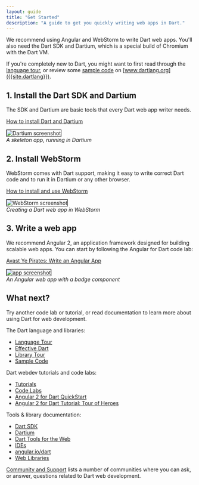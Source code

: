 ```yaml
---
layout: guide
title: "Get Started"
description: "A guide to get you quickly writing web apps in Dart."
---
```


We recommend using Angular and WebStorm to write Dart web apps.
You'll also need the Dart SDK and Dartium,
which is a special build of Chromium with the Dart VM.

If you're completely new to Dart, you might want to first read
through the [language tour]({{site.dartlang}}/guides/language/language-tour),
or review some [sample code]({{site.dartlang}}/samples/) on
[www.dartlang.org]({{site.dartlang}}).

## 1. Install the Dart SDK and Dartium

<div class="col2" markdown="1">
<div markdown="1">
The SDK and Dartium are basic tools that every Dart web app writer needs.

[How to install Dart and Dartium]({{site.dartlang}}/install/)
</div>
<div>
  <img style="border:1px solid black" src="/codelabs/ng2/images/first-ng2-app.png" alt="Dartium screenshot"><br>
  <em>A skeleton app, running in Dartium</em>
</div>
</div>


## 2. Install WebStorm

<div class="col2" markdown="1">
<div markdown="1">
WebStorm comes with Dart support,
making it easy to write correct Dart code and to run it
in Dartium or any other browser.

[How to install and use WebStorm](/tools/webstorm)
</div>
<div>
  <img style="border:1px solid black" src="/codelabs/ng2/images/create-ng2-project.png" alt="WebStorm screenshot"><br>
  <em>Creating a Dart web app in WebStorm</em>
</div>
</div>


## 3. Write a web app

<div class="col2" markdown="1">
<div markdown="1">
We recommend Angular 2, an application framework designed for building
scalable web apps.
You can start by following the Angular for Dart code lab:

[Avast Ye Pirates: Write an Angular App](/codelabs/ng2/)
</div>
<div>
  <img style="border:1px solid black" src="/codelabs/ng2/images/basic-pirate-name-badge.png" alt="app screenshot"><br>
  <em>An Angular web app with a badge component</em>
</div>
</div>


## What next?

Try another code lab or tutorial, or read documentation to learn more about
using Dart for web development.

<!-- PENDING: add link to code samples, e.g. https://github.com/angular-examples -->

The Dart language and libraries:

* [Language Tour]({{site.dartlang}}/guides/language/language-tour)
* [Effective Dart]({{site.dartlang}}/guides/language/effective-dart)
* [Library Tour]({{site.dartlang}}/guides/libraries/library-tour)
* [Sample Code]({{site.dartlang}}/samples/)

Dart webdev tutorials and code labs:

* [Tutorials](/tutorials/)
* [Code Labs](/codelabs/)
* [Angular 2 for Dart QuickStart](https://angular.io/docs/dart/latest/quickstart.html)
* [Angular 2 for Dart Tutorial: Tour of Heroes](https://angular.io/docs/dart/latest/tutorial/)

Tools & library documentation:

* [Dart SDK]({{site.dartlang}}/tools/sdk)
* [Dartium](/tools/dartium)
* [Dart Tools for the Web](/tools/)
* [IDEs]({{site.dartlang}}/tools/#ides)
* [angular.io/dart](https://angular.io/dart)
* [Web Libraries](/guides/web-programming)

[Community and Support](/community) lists a number of communities where
you can ask, or answer, questions related to Dart web development.
